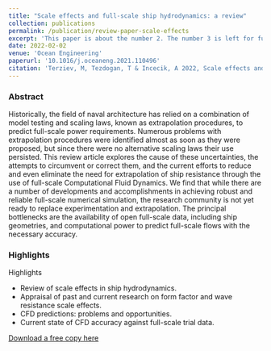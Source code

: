 ```yaml
---
title: "Scale effects and full-scale ship hydrodynamics: a review"
collection: publications
permalink: /publication/review-paper-scale-effects
excerpt: 'This paper is about the number 2. The number 3 is left for future work.'
date: 2022-02-02
venue: 'Ocean Engineering'
paperurl: '10.1016/j.oceaneng.2021.110496'
citation: 'Terziev, M, Tezdogan, T & Incecik, A 2022, Scale effects and full-scale ship hydrodynamics: a review, Ocean Engineering, vol. 245, 110496.'
---
```



### Abstract
Historically, the field of naval architecture has relied on a combination of model testing and scaling laws, known as extrapolation procedures, to predict full-scale power requirements. Numerous problems with extrapolation procedures were identified almost as soon as they were proposed, but since there were no alternative scaling laws their use persisted. This review article explores the cause of these uncertainties, the attempts to circumvent or correct them, and the current efforts to reduce and even eliminate the need for extrapolation of ship resistance through the use of full-scale Computational Fluid Dynamics. We find that while there are a number of developments and accomplishments in achieving robust and reliable full-scale numerical simulation, the research community is not yet ready to replace experimentation and extrapolation. The principal bottlenecks are the availability of open full-scale data, including ship geometries, and computational power to predict full-scale flows with the necessary accuracy. 

### Highlights
Highlights

- Review of scale effects in ship hydrodynamics.
- Appraisal of past and current research on form factor and wave resistance scale effects.
- CFD predictions: problems and opportunities.
- Current state of CFD accuracy against full-scale trial data.

[Download a free copy here](http://momchil-terziev.github.io/files/Draft_1.pdf)

